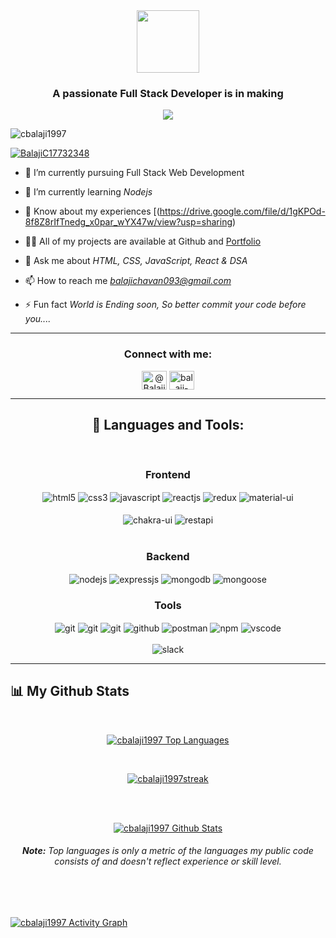 <div align="center">
  <img src="https://media.giphy.com/media/M9gbBd9nbDrOTu1Mqx/giphy.gif" width="100"/>
</div>

<h3 align="center">A passionate Full Stack Developer is in making</h3>

<!-- Typing SVG by DenverCoder1 - https://github.com/DenverCoder1/readme-typing-svg -->
<p align="center">
  <a href="https://github.com/DenverCoder1/readme-typing-svg">
    <img src="https://readme-typing-svg.demolab.com/?lines=hi! My self Balaji 👦🏽; I am a Full-stack%20web%20developer 👨🏻‍💻; interested in Reading 📖📖♂️;Curious%20to%20learn%20new%20things !&font=Fira%20Code&center=true&width=440&height=45&color=#37bcf7&vCenter=true&size=22&pause=1000"></a>
</p>





<p align="left"> <img src="https://komarev.com/ghpvc/?username=cbalaji1997&label=Profile%20views&color=0e75b6&style=flat" alt="cbalaji1997" /> </p>

<p align="left"> <a href="https://twitter.com/BalajiC17732348" target="blank"><img src="https://img.shields.io/twitter/follow/@BalajiC17732348?logo=twitter&style=for-the-badge" alt="BalajiC17732348" /></a> </p>

- 🔭 I’m currently pursuing Full Stack Web Development

- 🌱 I’m currently learning *Nodejs*

- 📄 Know about my experiences [(https://drive.google.com/file/d/1gKPOd-8f8Z8rIfTnedg_x0par_wYX47w/view?usp=sharing)

- 👨‍💻 All of my projects are available at Github and [Portfolio](https://cbalaji1997.github.io/)

- 💬 Ask me about *HTML, CSS, JavaScript, React & DSA*

- 📫 How to reach me *balajichavan093@gmail.com*

- ⚡ Fun fact *World is Ending soon, So better commit your code before you....*

<hr />

<h3 align="center">Connect with me:</h3>
<p align="center">
<a href="https://twitter.com/BalajiC17732348" target="blank"><img align="center" src="https://raw.githubusercontent.com/rahuldkjain/github-profile-readme-generator/master/src/images/icons/Social/twitter.svg" alt="@BalajiC17732348" height="30" width="40" /></a>
<a href="https://www.linkedin.com/in/balaji-chavan-92267322b/" target="blank"><img align="center" src="https://raw.githubusercontent.com/rahuldkjain/github-profile-readme-generator/master/src/images/icons/Social/linked-in-alt.svg" alt="balaji-chavan-92267322b/" height="30" width="40" /></a>
</p>

<hr />

<h2 align="center">🚀 Languages and Tools:</h2>
<br/>
<div align="center">
 
 <div align="center"><h3 align="center">Frontend</h3>
<img src="https://img.shields.io/badge/html5-%23E34F26.svg?style=for-the-badge&logo=html5&logoColor=white" align="center" alt="html5">
<img src = "https://img.shields.io/badge/css3-%231572B6.svg?style=for-the-badge&logo=css3&logoColor=white" align="center" alt="css3">
<img src ="https://img.shields.io/badge/javascript-%23323330.svg?style=for-the-badge&logo=javascript&logoColor=%23F7DF1E" align="center" alt="javascript">
<img src="https://img.shields.io/badge/React-20232A?style=for-the-badge&logo=react&logoColor=61DAFB"  align="center" alt="reactjs" />
<img src="https://img.shields.io/badge/Redux-593D88?style=for-the-badge&logo=redux&logoColor=white"  align="center" alt="redux" />
<img src="https://img.shields.io/badge/Material%20UI-007FFF?style=for-the-badge&logo=mui&logoColor=white"  align="center" alt="material-ui"/>
<br/>
<br/>
  <img src = "https://img.shields.io/badge/chakra ui-%234ED1C5.svg?style=for-the-badge&logo=chakraui&logoColor=white" align="center" alt="chakra-ui"/>
  <img src="https://img.shields.io/badge/rest api-%23000000.svg?style=for-the-badge&logo=flask&logoColor=white" align="center" alt="restapi"/>
  
</div>
 <br/>
  <div align="center"><h3 align="center">Backend</h3> 
<img src="https://img.shields.io/badge/Node.js-339933?style=for-the-badge&logo=nodedotjs&logoColor=white" align="center" alt="nodejs" />
<img src="https://img.shields.io/badge/Express.js-000000?style=for-the-badge&logo=express&logoColor=white" align="center" alt="expressjs"/>
<img src="https://img.shields.io/badge/MongoDB-4EA94B?style=for-the-badge&logo=mongodb&logoColor=white" align="center" alt="mongodb"/>
<img src="https://img.shields.io/badge/mongoose-%2300f.svg?style=for-the-badge&logo=fastify&logoColor=white" align="center" alt="mongoose"/>
 </div>
  
  <div align="center"><h3 align="center">Tools</h3> 
   <img src="https://img.shields.io/badge/heroku-%23430098.svg?style=for-the-badge&logo=heroku&logoColor=white" align="center" alt="git"/>
   <img src="https://img.shields.io/badge/netlify-%23000000.svg?style=for-the-badge&logo=netlify&logoColor=#00C7B7" align="center" alt="git"/>
   <img src="https://img.shields.io/badge/vercel-%23000000.svg?style=for-the-badge&logo=vercel&logoColor=whit" align="center" alt="git"/>
<img src="https://img.shields.io/badge/GitHub-100000?style=for-the-badge&logo=github&logoColor=white"  align="center" alt="github"/>
<img src ="https://img.shields.io/badge/Postman-FF6C37?style=for-the-badge&logo=postman&logoColor=white" align="center" alt="postman">
<img src = "https://img.shields.io/badge/NPM-%23000000.svg?style=for-the-badge&logo=npm&logoColor=white" align="center" alt="npm">
   <img src="https://img.shields.io/badge/Visual%20Studio-5C2D91.svg?style=for-the-badge&logo=visual-studio&logoColor=white"  align="center" alt="vscode"/>
   <br/>
<br/>
   <img src="https://img.shields.io/badge/Slack-4A154B?style=for-the-badge&logo=slack&logoColor=white" align="center" alt="slack"/>
 </div>
</div>

<hr />

## 📊 My Github Stats
   <br/>   
    <p align="center">      
  <a href="https://github.com/cbalaji1997/github-readme-stats"><img alt="cbalaji1997 Top Languages" src="https://github-readme-stats.vercel.app/api/top-langs/?username=cbalaji1997&langs_count=8&count_private=true&layout=compact&theme=react&hide_border=true&bg_color=0D1117" /></a>
      </p>      
     <br/>
   <p align="center">
    <a href="https://github.com/cbalaji1997/github-readme-streak-stats">
        <img title="🔥 Get streak stats for your profile at git.io/streak-stats" alt="cbalaji1997streak" src="https://github-readme-streak-stats.herokuapp.com/?user=cbalaji1997&hide_border=true&theme=react&hide_border=true&bg_color=0D1117"/>
    </a>
</p>                                                                                                                                              

  <br/>
  <br/>
     <p align="center">                                                                                                 
    <a href="https://github.com/cbalaji1997/github-readme-stats"><img alt="cbalaji1997 Github Stats" src="https://github-readme-stats.vercel.app/api?username=cbalaji1997&show_icons=true&locale=en&theme=react&hide_border=true&bg_color=0D1117" alt="cbalaji1997" /></a>
    </p>                                                                 
 <h6 align="center"> <b>Note:</b> Top languages is only a metric of the languages my public code consists of and doesn't reflect experience or skill level.</h6>


<br/>
<br/>

<a href="https://github.com/cbalaji1997/github-readme-activity-graph"><img alt="cbalaji1997 Activity Graph" src="https://activity-graph.herokuapp.com/graph?username=cbalaji1997&bg_color=0D1117&color=5BCDEC&line=5BCDEC&point=FFFFFF&hide_border=true" /></a>

<br/>
<br/>

<!-- <p><img align="center" src="https://github-readme-stats.vercel.app/api/top-langs?username=cbalaji1997&show_icons=true&locale=en&layout=compact" alt="cbalaji1997" /></p>

<p>&nbsp;<img align="right" src="https://github-readme-stats.vercel.app/api?username=cbalaji1997&show_icons=true&locale=en" alt="cbalaji1997" /></p>

<p><img align="center" src="https://github-readme-streak-stats.herokuapp.com/?user=jhakailash&" alt="jhakailash" /></p> -->
